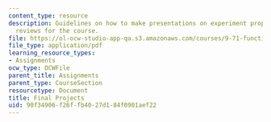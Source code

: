 ```yaml
---
content_type: resource
description: Guidelines on how to make presentations on experiment proposals and literature
  reviews for the course.
file: https://ol-ocw-studio-app-qa.s3.amazonaws.com/courses/9-71-functional-mri-of-high-level-vision-fall-2007/90f34906f26ffb4027d184f0901aef22_finalprojects.pdf
file_type: application/pdf
learning_resource_types:
- Assignments
ocw_type: OCWFile
parent_title: Assignments
parent_type: CourseSection
resourcetype: Document
title: Final Projects
uid: 90f34906-f26f-fb40-27d1-84f0901aef22
---
```

